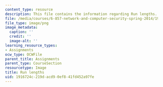 ```yaml
---
content_type: resource
description: This file contains the information regarding Run lengths.
file: /media/courses/6-857-network-and-computer-security-spring-2014/1916724c219dacd90ef841fd452a97fe_run_lengths.png
file_type: image/png
image_metadata:
  caption: ''
  credit: ''
  image-alt: ''
learning_resource_types:
- Assignments
ocw_type: OCWFile
parent_title: Assignments
parent_type: CourseSection
resourcetype: Image
title: Run lengths
uid: 1916724c-219d-acd9-0ef8-41fd452a97fe
---
```

